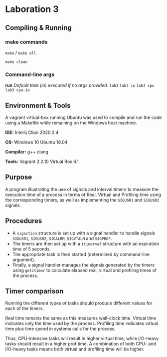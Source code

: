 # Laboration 3

## Compiling & Running

### make commands

`make` / `make all`

`make clean`

### Command-line args

**run**
*Default task (io) executed if no args provided.*
`lab3`
`lab3 io`
`lab3 cpu`
`lab3 cpu-io`

## Environment & Tools

A vagrant virtual-box running Ubuntu was used to compile and run the code using a Makefile while remaining on the Windows host machine.

**IDE:**
Intellij Clion 2020.2.4

**OS:**
Windows 10
Ubuntu 18.04

**Compiler:**
g++ clang

**Tools:**
Vagrant 2.2.10
Virtual Box 6.1

## Purpose

A program illustrating the use of signals and interval timers to measure the execution time of a process in terms of Real, Virtual and Profiling time using the corresponding timers, as well as implementing the `SIGUSR1` and `SIGUSR2` signals.

## Procedures

* A `sigaction` structure is set up with a signal handler to handle signals `SIGUSR1`, `SIGUSR2`, `SIGALRM`, `SIGVTALM` and `SIGPROF`.
* The timers are then set up with a `itimerval` structure with an expiration time of 5 seconds.
* The appropriate task is then started (determined by command-line argument).
* Finally, a signal handler manages the signals generated by the timers using `getitimer` to calculate elapsed real, virtual and profiling times of the process.

## Timer comparison

Running the different types of tasks should produce different values for each of the timers.

Real time remains the same as this measures wall-clock time.
Virtual time indicates only the time used by the process.
Profiling time indicates virtual time plus time spend in systems calls for the process.

Thus, CPU-intensive tasks will result in higher virtual time, while I/O-heavy tasks should result in a higher prof time. A combination of both CPU- and I/O-heavy tasks means both virtual and profiling time will be higher.